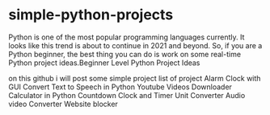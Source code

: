 # simple-python-projects
Python is one of the most popular programming languages currently. It looks like this trend is about to continue in 2021 and beyond. So, if you are a Python beginner, the best thing you can do is work on some real-time Python project ideas.Beginner Level Python Project Ideas 

on this github i will post some simple project
list of project
     Alarm Clock with GUI
     Convert Text to Speech in Python
     Youtube Videos Downloader
     Calculator in Python
     Countdown Clock and Timer
     Unit Converter
     Audio video Converter
     Website blocker
     
    
